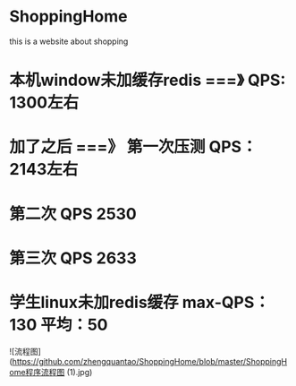 # ShoppingHome
this is  a website about shopping
# 本机window未加缓存redis ===》 QPS: 1300左右
# 加了之后 ===》 第一次压测 QPS：2143左右
#               第二次     QPS 2530
#               第三次     QPS 2633

# 学生linux未加redis缓存  max-QPS：130 平均：50
![流程图](https://github.com/zhengquantao/ShoppingHome/blob/master/ShoppingHome程序流程图 (1).jpg)

